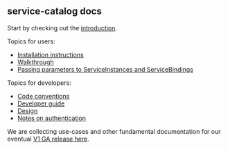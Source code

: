 ## service-catalog docs

Start by checking out the [introduction](introduction.md).

Topics for users:
- [Installation instructions](install.md)
- [Walkthrough](walkthrough.md)
- [Passing parameters to ServiceInstances and ServiceBindings](parameters.md)

Topics for developers:
- [Code conventions](code-standards.md)
- [Developer guide](devguide.md)
- [Design](design.md)
- [Notes on authentication](auth.md)

We are collecting use-cases and other fundamental documentation for our eventual [V1 GA release here](./v1).